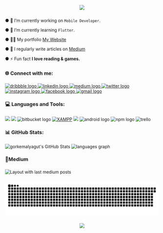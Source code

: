 <div align="center">
  <img height="250" src="https://docs.flutter.dev/assets/images/dash/Dashatars.png"  />
</div>

###

● 🔭 I’m currently working on `Mobile Developer`.

● 🌱 I’m currently learning `Flutter`.

● 👨‍💻 My portfolio [My Website](https://gorkemalyagut.github.io/Portfolio/)

● 📝 I regularly write articles on [Medium](https://medium.com/@gorkemalyagut)

● ⚡ Fun fact **I love reading & games.**

###

<h3 align="left">🌐 Connect with me:</h3>

###

<div align="left">
    <a href="https://gorkemalyagut.github.io/Portfolio/" target="_blank">
    <img src="https://img.shields.io/static/v1?message=My Website&logo=dribbble&label=&color=FCD12A&logoColor=022336&labelColor=&style=for-the-badge" height="35" alt="dribbble logo"  />
  </a>
  <a href="https://cy.linkedin.com/in/gorkemalyagut" target="_blank">
    <img src="https://img.shields.io/static/v1?message=LinkedIn&logo=linkedin&label=&color=0077B5&logoColor=white&labelColor=&style=for-the-badge" height="35" alt="linkedin logo"  />
  </a>
  <a href="https://medium.com/@gorkemalyagut" target="_blank">
    <img src="https://img.shields.io/static/v1?message=Medium&logo=medium&label=&color=12100E&logoColor=white&labelColor=&style=for-the-badge" height="35" alt="medium logo"  />
  </a>
  <a href="https://twitter.com/gorkemalyagut" target="_blank">
    <img src="https://img.shields.io/static/v1?message=Twitter&logo=twitter&label=&color=1DA1F2&logoColor=white&labelColor=&style=for-the-badge" height="35" alt="twitter logo"  />
  </a>
  <a href="https://www.instagram.com/gorkemalyagut/" target="_blank">
    <img src="https://img.shields.io/static/v1?message=Instagram&logo=instagram&label=&color=E4405F&logoColor=white&labelColor=&style=for-the-badge" height="35" alt="instagram logo"  />
  </a>
  <a href="https://www.facebook.com/grkmalyagut" target="_blank">
    <img src="https://img.shields.io/static/v1?message=Facebook&logo=facebook&label=&color=1877F2&logoColor=white&labelColor=&style=for-the-badge" height="35" alt="facebook logo"  />
  </a>
  <a href="gorkemalyagut@gmail.coö" target="_blank">
    <img src="https://img.shields.io/static/v1?message=Gmail&logo=gmail&label=&color=D14836&logoColor=white&labelColor=&style=for-the-badge" height="35" alt="gmail logo"  />
  </a>
</div>

###

<h3 align="left">💻 Languages and Tools:</h3>

###

<div align="left">
  <p align="left" >
    <img src="https://skillicons.dev/icons?i=flutter,dart,firebase,gradle,html,css,js,bootstrap,sass,jquery,ts,react,nodejs,php,java" />
    <img src="https://skillicons.dev/icons?i=spring,c,cpp,py,docker,mysql,sqlite,mongodb,postgres,postman,git,github,gitlab," />
    <img src="https://cdn.jsdelivr.net/gh/devicons/devicon/icons/bitbucket/bitbucket-original.svg" height="50" width="60"  alt="bitbucket logo"  />
    <a href="https://www.apachefriends.org/" target="_blank"><img src="https://profilinator.rishav.dev/skills-assets/xampp.png" alt="XAMPP" height="45" /></a> 
    <img src="https://skillicons.dev/icons?i=androidstudio,visualstudio,vscode,atom,idea,figma,materialui,gcp" />
    <img  src="https://cdn.jsdelivr.net/gh/devicons/devicon/icons/android/android-plain.svg" height="45" width="55" alt="android logo" />
    <img src="https://cdn.jsdelivr.net/gh/devicons/devicon/icons/npm/npm-original-wordmark.svg" height="45" width="50" alt="npm logo"  />
    <img src="https://cdn.jsdelivr.net/gh/devicons/devicon/icons/trello/trello-plain.svg" height="45" width="55" alt="trello"/>   
</p>
</div>

###

<h3 align="left">📊 GitHub Stats:</h3>

###

<div align="left">
  <img  alt="gorkemalyagut's GitHub Stats" height="175" src="https://awesome-github-stats.azurewebsites.net/user-stats/gorkemalyagut?cardType=github&theme=react&preferLogin=false&Border=00000000" /> </a>
  
  <img src="https://github-readme-stats.vercel.app/api/top-langs?locale=en&hide_title=false&layout=compact&card_width=320&langs_count=6&theme=react&hide_border=true&username=gorkemalyagut" height="175" alt="languages graph"  />
</div>

###

<h3 align="left">📝Medium</h3>

###

<div align="left">
  <img src="https://github-read-medium-git-main.pahlevikun.vercel.app/latest?limit=4&username=gorkemalyagut&theme=react" alt="Layout with last medium posts"  />
</div>

###

<img src="https://github.com/gorkemalyagut/gorkemalyagut/blob/output/snake.svg" alt="Snake animation" />

###

<div align="center">
  <img src="https://profile-counter.glitch.me/gorkemalyagut/count.svg?"  />
</div>

###

